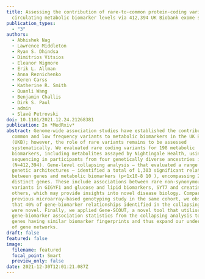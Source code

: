 ```yaml
---
title: Assessing the contribution of rare-to-common protein-coding variants to
  circulating metabolic biomarker levels via 412,394 UK Biobank exome sequences
publication_types:
  - "3"
authors:
  - Abhishek Nag
  - Lawrence Middleton
  - Ryan S. Dhindsa
  - Dimitrios Vitsios
  - Eleanor Wigmore
  - Erik L. Allman
  - Anna Reznichenko
  - Keren Carss
  - Katherine R. Smith
  - Quanli Wang
  - Benjamin Challis
  - Dirk S. Paul
  - admin
  - Slavé Petrovski
doi: 10.1101/2021.12.24.21268381
publication: In *MedRxiv*
abstract: Genome-wide association studies have established the contribution of
  common and low frequency variants to metabolic biomarkers in the UK Biobank
  (UKB); however, the role of rare variants remains to be assessed
  systematically. We evaluated rare coding variants for 198 metabolic
  biomarkers, including metabolites assayed by Nightingale Health, using exome
  sequencing in participants from four genetically diverse ancestries in the UKB
  (N=412,394). Gene-level collapsing analysis – that evaluated a range of
  genetic architectures – identified a total of 1,303 significant relationships
  between genes and metabolic biomarkers (p<1x10-8 10 ), encompassing 207
  distinct genes. These include associations between rare non-synonymous
  variants in GIGYF1 and glucose and lipid biomarkers, SYT7 and creatinine, and
  others, which may provide insights into novel disease biology. Comparing to a
  previous microarray-based genotyping study in the same cohort, we observed
  that 40% of gene-biomarker relationships identified in the collapsing analysis
  were novel. Finally, we applied Gene-SCOUT, a novel tool that utilises the
  gene-biomarker association statistics from the collapsing analysis to identify
  genes having similar biomarker fingerprints and thus expand our understanding
  of gene networks.
draft: false
featured: false
image:
  filename: featured
  focal_point: Smart
  preview_only: false
date: 2021-12-30T12:01:21.087Z
---
```


